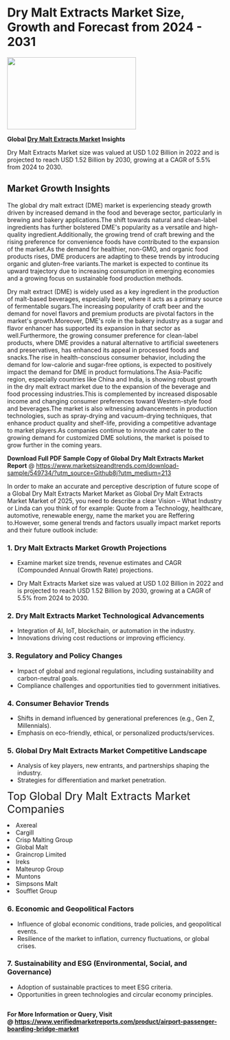 <H1>Dry Malt Extracts Market Size, Growth and Forecast from 2024 - 2031</H1><img class="aligncenter size-medium wp-image-584254" src="https://thirdeyenews.in/wp-content/uploads/2024/09/Global-Market-Research-300x168.jpeg" alt="" width="300" height="168" /><p><strong>Global&nbsp;<a href="https://www.marketsizeandtrends.com/download-sample/549734/?utm_source=Github8j?utm_medium=213">Dry Malt Extracts Market</a> Insights</strong></p><p>Dry Malt Extracts Market size was valued at USD 1.02 Billion in 2022 and is projected to reach USD 1.52 Billion by 2030, growing at a CAGR of 5.5% from 2024 to 2030.</p><p><h2>Market Growth Insights</h2> <p>The global dry malt extract (DME) market is experiencing steady growth driven by increased demand in the food and beverage sector, particularly in brewing and bakery applications.The shift towards natural and clean-label ingredients has further bolstered DME's popularity as a versatile and high-quality ingredient.Additionally, the growing trend of craft brewing and the rising preference for convenience foods have contributed to the expansion of the market.As the demand for healthier, non-GMO, and organic food products rises, DME producers are adapting to these trends by introducing organic and gluten-free variants.The market is expected to continue its upward trajectory due to increasing consumption in emerging economies and a growing focus on sustainable food production methods.</p> <p>Dry malt extract (DME) is widely used as a key ingredient in the production of malt-based beverages, especially beer, where it acts as a primary source of fermentable sugars.The increasing popularity of craft beer and the demand for novel flavors and premium products are pivotal factors in the market's growth.Moreover, DME's role in the bakery industry as a sugar and flavor enhancer has supported its expansion in that sector as well.Furthermore, the growing consumer preference for clean-label products, where DME provides a natural alternative to artificial sweeteners and preservatives, has enhanced its appeal in processed foods and snacks.The rise in health-conscious consumer behavior, including the demand for low-calorie and sugar-free options, is expected to positively impact the demand for DME in product formulations.The Asia-Pacific region, especially countries like China and India, is showing robust growth in the dry malt extract market due to the expansion of the beverage and food processing industries.This is complemented by increased disposable income and changing consumer preferences toward Western-style food and beverages.The market is also witnessing advancements in production technologies, such as spray-drying and vacuum-drying techniques, that enhance product quality and shelf-life, providing a competitive advantage to market players.As companies continue to innovate and cater to the growing demand for customized DME solutions, the market is poised to grow further in the coming years.</p> <p><span class=""><strong>Download Full PDF Sample Copy of Global Dry Malt Extracts Market Report</strong> @ <a href="https://www.marketsizeandtrends.com/download-sample/549734/?utm_source=Github8j?utm_medium=213" target="_blank">https://www.marketsizeandtrends.com/download-sample/549734/?utm_source=Github8j?utm_medium=213</a></span></p><p>In order to make an accurate and perceptive description of future scope of a Global&nbsp;Dry Malt Extracts Market Market as Global&nbsp;Dry Malt Extracts Market Market of 2025, you need to describe a clear Vision &ndash; What Industry or Linda can you think of for example: Quote from a Technology, healthcare, automotive, renewable energy, name the market you are Reffering to.However, some general trends and factors usually impact market reports and their future outlook include:</p><h3>1.&nbsp;<strong>Dry Malt Extracts Market Growth Projections</strong></h3><ul><li>Examine market size trends, revenue estimates and CAGR (Compounded Annual Growth Rate) projections.</li><li><p>Dry Malt Extracts Market size was valued at USD 1.02 Billion in 2022 and is projected to reach USD 1.52 Billion by 2030, growing at a CAGR of 5.5% from 2024 to 2030.</p></li></ul><h3>2.&nbsp;<strong>Dry Malt Extracts Market Technological Advancements</strong></h3><ul><li>Integration of AI, IoT, blockchain, or automation in the industry.</li><li>Innovations driving cost reductions or improving efficiency.</li></ul><h3>3.&nbsp;<strong>Regulatory and Policy Changes</strong></h3><ul><li>Impact of global and regional regulations, including sustainability and carbon-neutral goals.</li><li>Compliance challenges and opportunities tied to government initiatives.</li></ul><h3>4.&nbsp;<strong>Consumer Behavior Trends</strong></h3><ul><li>Shifts in demand influenced by generational preferences (e.g., Gen Z, Millennials).</li><li>Emphasis on eco-friendly, ethical, or personalized products/services.</li></ul><h3>5.&nbsp;<strong>Global Dry Malt Extracts Market Competitive Landscape</strong></h3><ul><li>Analysis of key players, new entrants, and partnerships shaping the industry.</li><li>Strategies for differentiation and market penetration.</li></ul><p data-pm-slice="1 1 []"><span style="color: inherit; font-family: inherit; font-size: 25px;">Top Global Dry Malt Extracts Market Companies</span></p><div class="" data-test-id=""><p><li>Axereal</li><li> Cargill</li><li> Crisp Malting Group</li><li> Global Malt</li><li> Graincrop Limited</li><li> Ireks</li><li> Malteurop Group</li><li> Muntons</li><li> Simpsons Malt</li><li> Soufflet Group</li></p></div><h3>6.&nbsp;<strong>Economic and Geopolitical Factors</strong></h3><ul><li>Influence of global economic conditions, trade policies, and geopolitical events.</li><li>Resilience of the market to inflation, currency fluctuations, or global crises.</li></ul><h3>7.&nbsp;<strong>Sustainability and ESG (Environmental, Social, and Governance)</strong></h3><ul><li>Adoption of sustainable practices to meet ESG criteria.</li><li>Opportunities in green technologies and circular economy principles.</li></ul><h2><strong style="font-size: 14px;">For More Information or Query, Visit @&nbsp;</strong><a style="background-color: #ffffff; font-size: 14px;" href="https://www.marketsizeandtrends.com/report/dry-malt-extracts-market/" target="_blank">https://www.verifiedmarketreports.com/product/airport-passenger-boarding-bridge-market</a></h2>